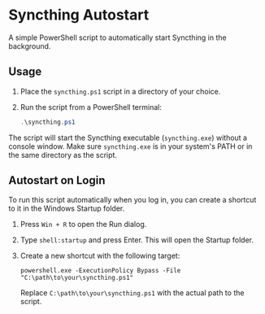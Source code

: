 # Syncthing Autostart

A simple PowerShell script to automatically start Syncthing in the background.

## Usage

1.  Place the `syncthing.ps1` script in a directory of your choice.
2.  Run the script from a PowerShell terminal:

    ```powershell
    .\syncthing.ps1
    ```

The script will start the Syncthing executable (`syncthing.exe`) without a console window. Make sure `syncthing.exe` is in your system's PATH or in the same directory as the script.

## Autostart on Login

To run this script automatically when you log in, you can create a shortcut to it in the Windows Startup folder.

1.  Press `Win + R` to open the Run dialog.
2.  Type `shell:startup` and press Enter. This will open the Startup folder.
3.  Create a new shortcut with the following target:

    ```
    powershell.exe -ExecutionPolicy Bypass -File "C:\path\to\your\syncthing.ps1"
    ```

    Replace `C:\path\to\your\syncthing.ps1` with the actual path to the script.
